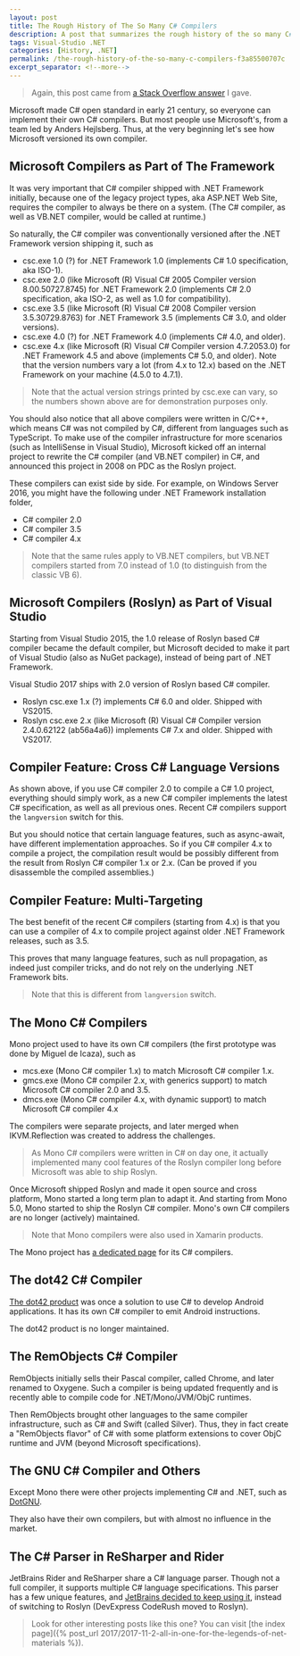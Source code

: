 ```yaml
---
layout: post
title: The Rough History of The So Many C# Compilers
description: A post that summarizes the rough history of the so many C# compilers and interesting stores behind them.
tags: Visual-Studio .NET
categories: [History, .NET]
permalink: /the-rough-history-of-the-so-many-c-compilers-f3a85500707c
excerpt_separator: <!--more-->
---
```


> Again, this post came from [a Stack Overflow answer](https://stackoverflow.com/questions/22814922/difference-between-c-sharp-compiler-version-and-language-version/46995130#46995130) I gave.

Microsoft made C# open standard in early 21 century, so everyone can implement their own C# compilers. But most people use Microsoft's, from a team led by Anders Hejlsberg. Thus, at the very beginning let's see how Microsoft versioned its own compiler.

<!--more-->

## Microsoft Compilers as Part of The Framework

It was very important that C# compiler shipped with .NET Framework initially, because one of the legacy project types, aka ASP.NET Web Site, requires the compiler to always be there on a system. (The C# compiler, as well as VB.NET compiler, would be called at runtime.)

So naturally, the C# compiler was conventionally versioned after the .NET Framework version shipping it, such as

- csc.exe 1.0 (?) for .NET Framework 1.0 (implements C# 1.0 specification, aka ISO-1).
- csc.exe 2.0 (like Microsoft (R) Visual C# 2005 Compiler version 8.00.50727.8745) for .NET Framework 2.0 (implements C# 2.0 specification, aka ISO-2, as well as 1.0 for compatibility).
- csc.exe 3.5 (like Microsoft (R) Visual C# 2008 Compiler version 3.5.30729.8763) for .NET Framework 3.5 (implements C# 3.0, and older versions).
- csc.exe 4.0 (?) for .NET Framework 4.0 (implements C# 4.0, and older).
- csc.exe 4.x (like Microsoft (R) Visual C# Compiler version 4.7.2053.0) for .NET Framework 4.5 and above (implements C# 5.0, and older). Note that the version numbers vary a lot (from 4.x to 12.x) based on the .NET Framework on your machine (4.5.0 to 4.7.1).

> Note that the actual version strings printed by csc.exe can vary, so the numbers shown above are for demonstration purposes only.

You should also notice that all above compilers were written in C/C++, which means C# was not compiled by C#, different from languages such as TypeScript. To make use of the compiler infrastructure for more scenarios (such as IntelliSense in Visual Studio), Microsoft kicked off an internal project to rewrite the C# compiler (and VB.NET compiler) in C#, and announced this project in 2008 on PDC as the Roslyn project.

These compilers can exist side by side. For example, on Windows Server 2016, you might have the following under .NET Framework installation folder,

- C# compiler 2.0
- C# compiler 3.5
- C# compiler 4.x

> Note that the same rules apply to VB.NET compilers, but VB.NET compilers started from 7.0 instead of 1.0 (to distinguish from the classic VB 6).

## Microsoft Compilers (Roslyn) as Part of Visual Studio

Starting from Visual Studio 2015, the 1.0 release of Roslyn based C# compiler became the default compiler, but Microsoft decided to make it part of Visual Studio (also as NuGet package), instead of being part of .NET Framework.

Visual Studio 2017 ships with 2.0 version of Roslyn based C# compiler.

- Roslyn csc.exe 1.x (?) implements C# 6.0 and older. Shipped with VS2015.
- Roslyn csc.exe 2.x (like Microsoft (R) Visual C# Compiler version 2.4.0.62122 (ab56a4a6)) implements C# 7.x and older. Shipped with VS2017.

## Compiler Feature: Cross C# Language Versions

As shown above, if you use C# compiler 2.0 to compile a C# 1.0 project, everything should simply work, as a new C# compiler implements the latest C# specification, as well as all previous ones. Recent C# compilers support the `langversion` switch for this.

But you should notice that certain language features, such as async-await, have different implementation approaches. So if you C# compiler 4.x to compile a project, the compilation result would be possibly different from the result from Roslyn C# compiler 1.x or 2.x. (Can be proved if you disassemble the compiled assemblies.)

## Compiler Feature: Multi-Targeting

The best benefit of the recent C# compilers (starting from 4.x) is that you can use a compiler of 4.x to compile project against older .NET Framework releases, such as 3.5.

This proves that many language features, such as null propagation, as indeed just compiler tricks, and do not rely on the underlying .NET Framework bits.

> Note that this is different from `langversion` switch.

## The Mono C# Compilers

Mono project used to have its own C# compilers (the first prototype was done by Miguel de Icaza), such as

- mcs.exe (Mono C# compiler 1.x) to match Microsoft C# compiler 1.x.
- gmcs.exe (Mono C# compiler 2.x, with generics support) to match Microsoft C# compiler 2.0 and 3.5.
- dmcs.exe (Mono C# compiler 4.x, with dynamic support) to match Microsoft C# compiler 4.x

The compilers were separate projects, and later merged when IKVM.Reflection was created to address the challenges.

> As Mono C# compilers were written in C# on day one, it actually implemented many cool features of the Roslyn compiler long before Microsoft was able to ship Roslyn.

Once Microsoft shipped Roslyn and made it open source and cross platform, Mono started a long term plan to adapt it. And starting from Mono 5.0, Mono started to ship the Roslyn C# compiler. Mono's own C# compilers are no longer (actively) maintained.

> Note that Mono compilers were also used in Xamarin products.

The Mono project has [a dedicated page](https://www.mono-project.com/docs/about-mono/languages/csharp/) for its C# compilers.

## The dot42 C# Compiler

[The dot42 product](https://github.com/dot42/dot42) was once a solution to use C# to develop Android applications. It has its own C# compiler to emit Android instructions.

The dot42 product is no longer maintained.

## The RemObjects C# Compiler

RemObjects initially sells their Pascal compiler, called Chrome, and later renamed to Oxygene. Such a compiler is being updated frequently and is recently able to compile code for .NET/Mono/JVM/ObjC runtimes.

Then RemObjects brought other languages to the same compiler infrastructure, such as C# and Swift (called Silver). Thus, they in fact create a "RemObjects flavor" of C# with some platform extensions to cover ObjC runtime and JVM (beyond Microsoft specifications).

## The GNU C# Compiler and Others

Except Mono there were other projects implementing C# and .NET, such as [DotGNU](https://www.gnu.org/software/dotgnu/).

They also have their own compilers, but with almost no influence in the market.

## The C# Parser in ReSharper and Rider

JetBrains Rider and ReSharper share a C# language parser. Though not a full compiler, it supports multiple C# language specifications.
This parser has a few unique features, and [JetBrains decided to keep using it](https://blog.jetbrains.com/dotnet/2014/04/10/resharper-and-roslyn-qa/), instead of switching to Roslyn (DevExpress CodeRush moved to Roslyn).

> Look for other interesting posts like this one? You can visit [the index page]({% post_url 2017/2017-11-2-all-in-one-for-the-legends-of-net-materials %}).

